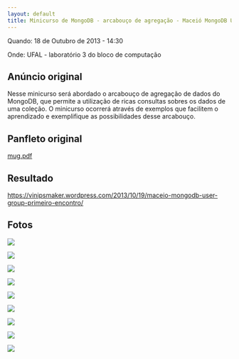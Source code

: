 ```yaml
---
layout: default
title: Minicurso de MongoDB - arcabouço de agregação - Maceió MongoDB User Group
---
```


Quando: 18 de Outubro de 2013 - 14:30

Onde: UFAL - laboratório 3 do bloco de computação

## Anúncio original

Nesse minicurso será abordado o arcabouço de agregação de dados do MongoDB, que
permite a utilização de ricas consultas sobres os dados de uma coleção. O
minicurso ocorrerá através de exemplos que facilitem o aprendizado e
exemplifique as possibilidades desse arcabouço.

## Panfleto original

[mug.pdf](mug.pdf)

## Resultado

https://vinipsmaker.wordpress.com/2013/10/19/maceio-mongodb-user-group-primeiro-encontro/

## Fotos

![](fotos/1.jpeg)

![](fotos/2.jpeg)

![](fotos/3.jpeg)

![](fotos/4.jpeg)

![](fotos/5.jpeg)

![](fotos/6.jpeg)

![](fotos/7.jpeg)

![](fotos/8.jpeg)

![](fotos/9.jpeg)
